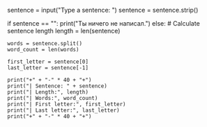 
sentence = input("Type a sentence: ")
sentence = sentence.strip()

if sentence == "":
    print("Ты ничего не написал.")
else:
    # Calculate sentence length
    length = len(sentence)
      
    words = sentence.split()
    word_count = len(words)
    
    first_letter = sentence[0]
    last_letter = sentence[-1]

    print("+" + "-" * 40 + "+")
    print("| Sentence: " + sentence)
    print("| Length:", length)
    print("| Words:", word_count)
    print("| First letter:", first_letter)
    print("| Last letter:", last_letter)
    print("+" + "-" * 40 + "+")

